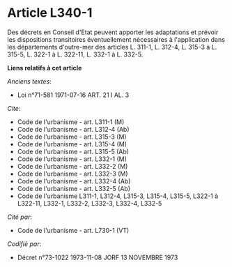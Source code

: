 # Article L340-1

Des décrets en Conseil d'Etat peuvent apporter les adaptations et prévoir les dispositions transitoires éventuellement
nécessaires à l'application dans les départements d'outre-mer des articles L. 311-1, L. 312-4, L. 315-3 à L. 315-5, L. 322-1
à L. 322-11, L. 332-1 à L. 332-5.

**Liens relatifs à cet article**

_Anciens textes_:

  - Loi n°71-581 1971-07-16 ART. 21 I AL. 3

_Cite_:

  - Code de l'urbanisme - art. L311-1 (M)
  - Code de l'urbanisme - art. L312-4 (Ab)
  - Code de l'urbanisme - art. L315-3 (M)
  - Code de l'urbanisme - art. L315-4 (M)
  - Code de l'urbanisme - art. L315-5 (Ab)
  - Code de l'urbanisme - art. L332-1 (M)
  - Code de l'urbanisme - art. L332-2 (M)
  - Code de l'urbanisme - art. L332-3 (M)
  - Code de l'urbanisme - art. L332-4 (Ab)
  - Code de l'urbanisme - art. L332-5 (Ab)
  - Code de l'urbanisme L311-1, L312-4, L315-3, L315-4, L315-5, L322-1 à L322-11, L332-1, L332-2, L332-3, L332-4, L332-5

_Cité par_:

  - Code de l'urbanisme - art. L730-1 (VT)

_Codifié par_:

  - Décret n°73-1022 1973-11-08 JORF 13 NOVEMBRE 1973
